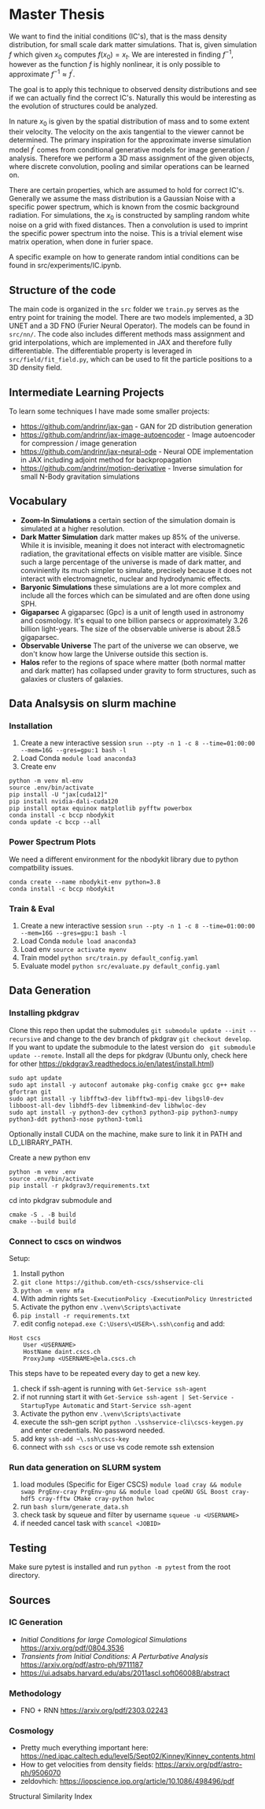 # Master Thesis

We want to find the initial conditions (IC's), that is the mass density distribution, for small scale dark matter simulations. That is, given simulation $f$ which given  $x_0$ computes $f(x_0) = x_t$. We are interested in finding $f^{-1}$, however as the function $f$ is highly nonlinear, it is only possible to approximate $f^{-1} \approx f^{\prime}$. 

The goal is to apply this technique to observed density distributions and see if we can actually find the correct IC's. Naturally this would be interesting as the evolution of structures could be analyzed.

In nature $x_0$ is given by the spatial distribution of mass and to some extent their velocity. The velocity on the axis tangential to the viewer cannot be determined. The primary inspiration for the approximate inverse simulation model $f^{\prime}$ comes from conditional generative models for image generation / analysis. Therefore we perform a 3D mass assignment of the given objects, where discrete convolution, pooling and similar operations can be learned on.

There are certain properties, which are assumed to hold for correct IC's. Generally we assume the mass distribution is a Gaussian Noise with a specific power spectrum, which is known from the cosmic background radiation. For simulations, the $x_0$ is constructed by sampling random white noise on a grid with fixed distances. Then a convolution is used to imprint the specific power spectrum into the noise. This is a trivial element wise matrix operation, when done in furier space.

A specific example on how to generate random intial conditions can be found in src/experiments/IC.ipynb.

## Structure of the code

The main code is organized in the ``src`` folder we ``train.py`` serves as the entry point for training the model. There are two models implemented, a 3D UNET and a 3D FNO (Furier Neural Operator). The models can be found in ``src/nn/``. The code also includes different methods mass assignment and grid interpolations, which are implemented in JAX and therefore fully differentiable. The differentiable property is leveraged in ``src/field/fit_field.py``, which can be used to fit the particle positions to a 3D density field. 

## Intermediate Learning Projects

To learn some techniques I have made some smaller projects:

- https://github.com/andrinr/jax-gan - GAN for 2D distribution generation
- https://github.com/andrinr/jax-image-autoencoder - Image autoencoder for compression / image generation
- https://github.com/andrinr/jax-neural-ode - Neural ODE implementation in JAX including adjoint method for backpropagation
- https://github.com/andrinr/motion-derivative - Inverse simulation for small N-Body gravitation simulations

## Vocabulary

- **Zoom-In Simulations** a certain section of the simulation domain is simulated at a higher resolution.
- **Dark Matter Simulation** dark matter makes up 85% of the universe. While it is invisible, meaning it does not interact with electromagnetic radiation, the gravitational effects on visible matter are visible. Since such a large percentage of the universe is made of dark matter, and conviniently its much simpler to simulate, precisely because it does not interact with electromagnetic, nuclear and hydrodynamic effects. 
- **Baryonic Simulations** these simulations are a lot more complex and include all the forces which can be simulated and are often done using SPH. 
- **Gigaparsec** A gigaparsec (Gpc) is a unit of length used in astronomy and cosmology. It's equal to one billion parsecs or approximately 3.26 billion light-years.  The size of the observable universe is about 28.5 gigaparsec. 
- **Observable Universe** The part of the universe we can observe, we don't know how large the Universe outside this section is.
- **Halos** refer to the regions of space where matter (both normal matter and dark matter) has collapsed under gravity to form structures, such as galaxies or clusters of galaxies.   

## Data Analsysis on slurm machine

### Installation

1. Create a new interactive session ```srun --pty -n 1 -c 8 --time=01:00:00 --mem=16G --gres=gpu:1 bash -l``` 
2. Load Conda ```module load anaconda3```
3. Create env 
```
python -m venv ml-env
source .env/bin/activate
pip install -U "jax[cuda12]"
pip install nvidia-dali-cuda120
pip install optax equinox matplotlib pyfftw powerbox
conda install -c bccp nbodykit
conda update -c bccp --all
```

### Power Spectrum Plots

We need a different environment for the nbodykit library due to python compatbility issues.

```
conda create --name nbodykit-env python=3.8
conda install -c bccp nbodykit
```

### Train & Eval

1. Create a new interactive session ```srun --pty -n 1 -c 8 --time=01:00:00 --mem=16G --gres=gpu:1 bash -l``` 
2. Load Conda ```module load anaconda3```
3. Load env ```source activate myenv```
4. Train model ```python src/train.py default_config.yaml```
5. Evaluate model ```python src/evaluate.py default_config.yaml```

## Data Generation

### Installing pkdgrav

Clone this repo then updat the submodules
```git submodule update --init --recursive```
and change to the dev branch of pkdgrav
```git checkout develop```. If you want to update the submodule to the latest version do
``` git submodule update --remote```.
Install all the deps for pkdgrav (Ubuntu only, check here for other https://pkdgrav3.readthedocs.io/en/latest/install.html)

```{bash}
sudo apt update
sudo apt install -y autoconf automake pkg-config cmake gcc g++ make gfortran git
sudo apt install -y libfftw3-dev libfftw3-mpi-dev libgsl0-dev libboost-all-dev libhdf5-dev libmemkind-dev libhwloc-dev
sudo apt install -y python3-dev cython3 python3-pip python3-numpy python3-ddt python3-nose python3-tomli
```
Optionally install CUDA on the machine, make sure to link it in PATH and LD_LIBRARY_PATH.

Create a new python env

```{bash}
python -m venv .env
source .env/bin/activate
pip install -r pkdgrav3/requirements.txt
```

cd into pkdgrav submodule and

```
cmake -S . -B build
cmake --build build
```

### Connect to cscs on windwos

Setup:
1. Install python
2. ```git clone https://github.com/eth-cscs/sshservice-cli```
3. ```python -m venv mfa```
4. With admin rights ```Set-ExecutionPolicy -ExecutionPolicy Unrestricted```
5. Activate the python env ```.\venv\Scripts\activate```
6. ```pip install -r requirements.txt```
7. edit config  ```notepad.exe C:\Users\<USER>\.ssh\config``` and add: 
```
Host cscs
	User <USERNAME>
	HostName daint.cscs.ch
	ProxyJump <USERNAME>@ela.cscs.ch
```

This steps have to be repeated every day to get a new key.
1. check if ssh-agent is running with ```Get-Service ssh-agent```
2. if not running start it with ```Get-Service ssh-agent | Set-Service -StartupType Automatic``` and ```Start-Service ssh-agent```
3. Activate the python env ```.\venv\Scripts\activate```
4. execute the ssh-gen script ```python .\sshservice-cli\cscs-keygen.py``` and enter credentials. No password needed. 
5. add key ```ssh-add ~\.ssh\cscs-key```
6. connect with ```ssh cscs``` or use vs code remote ssh extension

### Run data generation on SLURM system

1. load modules (Specific for Eiger CSCS) ```module load cray && module swap PrgEnv-cray PrgEnv-gnu && module load cpeGNU GSL Boost cray-hdf5 cray-fftw CMake cray-python hwloc```
2. run ```bash slurm/generate_data.sh```
3. check task by squeue and filter by username ```squeue -u <USERNAME>```
4. if needed cancel task with ```scancel <JOBID>```

## Testing

Make sure pytest is installed and run ```python -m pytest``` from the root directory. 

## Sources

### IC Generation

- *Initial Conditions for large Comological Simulations* https://arxiv.org/pdf/0804.3536
- *Transients from Initial Conditions: A Perturbative Analysis* https://arxiv.org/pdf/astro-ph/9711187
- https://ui.adsabs.harvard.edu/abs/2011ascl.soft06008B/abstract

### Methodology

- FNO + RNN https://arxiv.org/pdf/2303.02243

### Cosmology

- Pretty much everything important here: https://ned.ipac.caltech.edu/level5/Sept02/Kinney/Kinney_contents.html
- How to get velocities from density fields: https://arxiv.org/pdf/astro-ph/9506070
- zeldovhich: https://iopscience.iop.org/article/10.1086/498496/pdf

Structural Similarity Index
